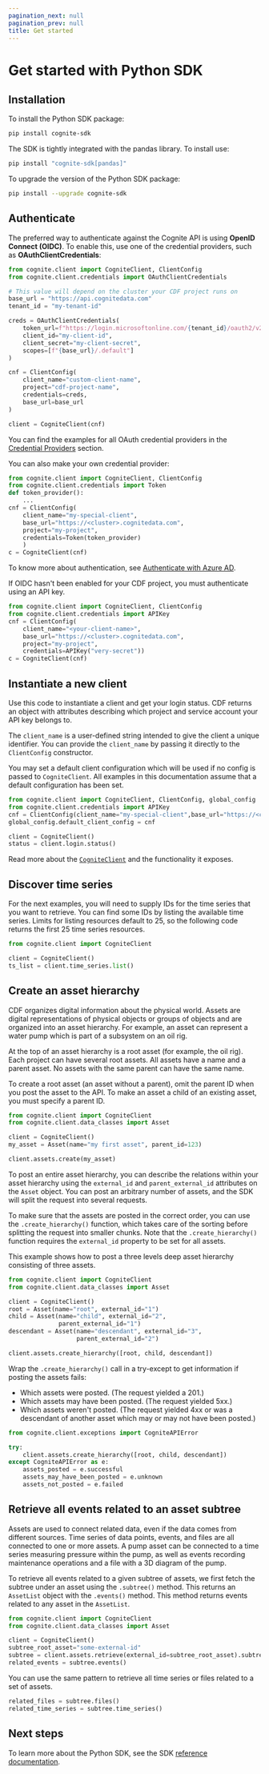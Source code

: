 ```yaml
---
pagination_next: null
pagination_prev: null
title: Get started
---
```


# Get started with Python SDK

## Installation

To install the Python SDK package:

```sh
pip install cognite-sdk
```

The SDK is tightly integrated with the pandas library. To install use:

```sh
pip install "cognite-sdk[pandas]"
```

To upgrade the version of the Python SDK package:

```sh
pip install --upgrade cognite-sdk
```

## Authenticate

The preferred way to authenticate against the Cognite API is using **OpenID Connect (OIDC)**. To enable this, use one of the credential providers, such as **OAuthClientCredentials**:

```python title="python"
from cognite.client import CogniteClient, ClientConfig
from cognite.client.credentials import OAuthClientCredentials

# This value will depend on the cluster your CDF project runs on
base_url = "https://api.cognitedata.com"
tenant_id = "my-tenant-id"

creds = OAuthClientCredentials(
    token_url=f"https://login.microsoftonline.com/{tenant_id}/oauth2/v2.0/token",
    client_id="my-client-id",
    client_secret="my-client-secret",
    scopes=[f"{base_url}/.default"]
)

cnf = ClientConfig(
    client_name="custom-client-name",
    project="cdf-project-name",
    credentials=creds,
    base_url=base_url
)

client = CogniteClient(cnf)

```

You can find the examples for all OAuth credential providers in the [Credential Providers](https://cognite-sdk-python.readthedocs-hosted.com/en/latest/credential_providers.html) section.

You can also make your own credential provider:

```python title="python"
from cognite.client import CogniteClient, ClientConfig
from cognite.client.credentials import Token
def token_provider():
    ...
cnf = ClientConfig(
    client_name="my-special-client",
    base_url="https://<cluster>.cognitedata.com",
    project="my-project",
    credentials=Token(token_provider)
    )
c = CogniteClient(cnf)
```

To know more about authentication, see [Authenticate with Azure AD](/sdks/python/python_auth_oidc/).

If OIDC hasn't been enabled for your CDF project, you must authenticate using an API key.

```python
from cognite.client import CogniteClient, ClientConfig
from cognite.client.credentials import APIKey
cnf = ClientConfig(
    client_name="<your-client-name>",
    base_url="https://<cluster>.cognitedata.com",
    project="my-project",
    credentials=APIKey("very-secret"))
c = CogniteClient(cnf)
```

## Instantiate a new client

Use this code to instantiate a client and get your login status. CDF returns an object with attributes describing which project and service account your API key belongs to.

The `client_name` is a user-defined string intended to give the client a unique identifier. You can provide the `client_name` by passing it directly to the `ClientConfig` constructor.

You may set a default client configuration which will be used if no config is passed to `CogniteClient`. All examples in this documentation assume that a default configuration has been set.

```python
from cognite.client import CogniteClient, ClientConfig, global_config
from cognite.client.credentials import APIKey
cnf = ClientConfig(client_name="my-special-client",base_url="https://<cluster>.cognitedata.com", project="my-project", credentials=APIKey("very-secret"))
global_config.default_client_config = cnf

client = CogniteClient()
status = client.login.status()
```

Read more about the [`CogniteClient`](https://cognite-sdk-python.readthedocs-hosted.com/en/latest/cognite_client.html) and the functionality it exposes.

## Discover time series

For the next examples, you will need to supply IDs for the time series that you want to retrieve. You can find some IDs by listing the available time series. Limits for listing resources default to 25, so the following code returns the first 25 time series resources.

```python
from cognite.client import CogniteClient

client = CogniteClient()
ts_list = client.time_series.list()
```


## Create an asset hierarchy

CDF organizes digital information about the physical world. Assets are digital representations of physical objects or groups of objects and are organized into an asset hierarchy. For example, an asset can represent a water pump which is part of a subsystem on an oil rig.

At the top of an asset hierarchy is a root asset (for example, the oil rig). Each project can have several root assets.
All assets have a name and a parent asset. No assets with the same parent can have the same name.

To create a root asset (an asset without a parent), omit the parent ID when you post the asset to the API.
To make an asset a child of an existing asset, you must specify a parent ID.

```python
from cognite.client import CogniteClient
from cognite.client.data_classes import Asset

client = CogniteClient()
my_asset = Asset(name="my first asset", parent_id=123)

client.assets.create(my_asset)
```

To post an entire asset hierarchy, you can describe the relations within your asset hierarchy using the `external_id` and `parent_external_id` attributes on the `Asset` object. You can post an arbitrary number of assets, and the SDK will split the request into several requests.

To make sure that the assets are posted in the correct order, you can use the `.create_hierarchy()` function, which takes care of the sorting before splitting the request into smaller chunks. Note that the `.create_hierarchy()` function requires the `external_id` property to be set for all assets.

This example shows how to post a three levels deep asset hierarchy consisting of three assets.

```python
from cognite.client import CogniteClient
from cognite.client.data_classes import Asset

client = CogniteClient()
root = Asset(name="root", external_id="1")
child = Asset(name="child", external_id="2",
              parent_external_id="1")
descendant = Asset(name="descendant", external_id="3",
                   parent_external_id="2")

client.assets.create_hierarchy([root, child, descendant])
```

Wrap the `.create_hierarchy()` call in a try-except to get information if posting the assets fails:

- Which assets were posted. (The request yielded a 201.)
- Which assets may have been posted. (The request yielded 5xx.)
- Which assets weren't posted. (The request yielded 4xx or was a descendant of another asset which may or may not have been posted.)

```python
from cognite.client.exceptions import CogniteAPIError

try:
    client.assets.create_hierarchy([root, child, descendant])
except CogniteAPIError as e:
    assets_posted = e.successful
    assets_may_have_been_posted = e.unknown
    assets_not_posted = e.failed
```

## Retrieve all events related to an asset subtree

Assets are used to connect related data, even if the data comes from different sources. Time series of data points, events, and files are all connected to one or more assets. A pump asset can be connected to a time series measuring pressure within the pump, as well as events recording maintenance operations and a file with a 3D diagram of the pump.

To retrieve all events related to a given subtree of assets, we first fetch the subtree under an asset using the `.subtree()` method. This returns an `AssetList` object with the `.events()` method. This method returns events related to any asset in the `AssetList`.

```python
from cognite.client import CogniteClient
from cognite.client.data_classes import Asset

client = CogniteClient()
subtree_root_asset="some-external-id"
subtree = client.assets.retrieve(external_id=subtree_root_asset).subtree()
related_events = subtree.events()
```

You can use the same pattern to retrieve all time series or files related to a set of assets.

```python
related_files = subtree.files()
related_time_series = subtree.time_series()
```

## Next steps

To learn more about the Python SDK, see the SDK [reference documentation](https://cognite-sdk-python.readthedocs-hosted.com/en/latest/).
